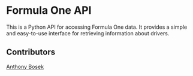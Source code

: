 # Formula One API

This is a Python API for accessing Formula One data. It provides a simple and easy-to-use interface for retrieving information about drivers.

## Contributors

[Anthony Bosek](https://github.com/anthonyBosek)
